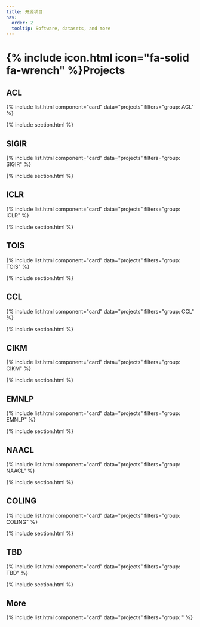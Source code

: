 ```yaml
---
title: 开源项目
nav:
  order: 2
  tooltip: Software, datasets, and more
---
```


# {% include icon.html icon="fa-solid fa-wrench" %}Projects

## ACL

{% include list.html component="card" data="projects" filters="group: ACL" %}

{% include section.html %}

## SIGIR

{% include list.html component="card" data="projects" filters="group: SIGIR" %}

{% include section.html %}

## ICLR

{% include list.html component="card" data="projects" filters="group: ICLR" %}

{% include section.html %}

## TOIS

{% include list.html component="card" data="projects" filters="group: TOIS" %}

{% include section.html %}

## CCL

{% include list.html component="card" data="projects" filters="group: CCL" %}

{% include section.html %}

## CIKM

{% include list.html component="card" data="projects" filters="group: CIKM" %}

{% include section.html %}

## EMNLP

{% include list.html component="card" data="projects" filters="group: EMNLP" %}

{% include section.html %}

## NAACL

{% include list.html component="card" data="projects" filters="group: NAACL" %}

{% include section.html %}

## COLING

{% include list.html component="card" data="projects" filters="group: COLING" %}

{% include section.html %}

## TBD

{% include list.html component="card" data="projects" filters="group: TBD" %}

{% include section.html %}

## More

{% include list.html component="card" data="projects" filters="group: " %}
